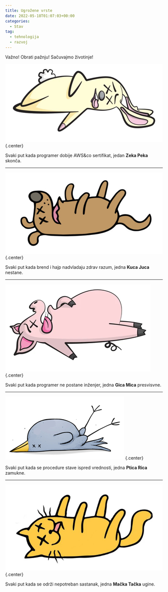 ```yaml
---
title: Ugrožene vrste
date: 2022-05-18T01:07:03+00:00
categories:
  - Stav
tag:
  - tehnologija
  - razvoj
---
```


Važno! Obrati pažnju! Sačuvajmo životinje!

<!--more-->


![](zeka-peka.jpg)
{.center}

Svaki put kada programer dobije AWS&co sertifikat, jedan **Zeka Peka** skonča.

----

![](kuca-juca.jpg)
{.center}

Svaki put kada brend i hajp nadvladaju zdrav razum, jedna **Kuca Juca** nestane.

---

![](gica-mica.jpg)
{.center}

Svaki put kada programer ne postane inženjer, jedna **Gica Mica** presvisvne.

---

![](ptica-rica.jpg)
{.center}

Svaki put kada se procedure stave ispred vrednosti, jedna **Ptica Rica** zamukne.

---

![](macka-tacka.jpg)
{.center}

Svaki put kada se održi nepotreban sastanak, jedna **Mačka Tačka** ugine.